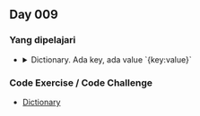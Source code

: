 ## Day 009

### Yang dipelajari
* <details><summary>Dictionary. Ada key, ada value `{key:value}`</summary>

    ```python
    programming_dictionary = {"Bug": "An error in a program that prevents the program from running as expected.", "Function": "A piece of code that you can easily call over and over again."}
    ```
    Mengambil data dari dictionary, dengan memanggil key
    ```python
    print(programming_dictionary["Function"])
    ```
    Menambahkan item baru ke dictionary
    ```python
    programming_dictionary["Loop"] = "The action of doing something over and over again."

    print(programming_dictionary)
    ```

    Membuat dictionary kosong, bisa juga digunakan untuk menghapus dictionary yang sudah berisi menjadi kosong
    ```python
    empty_dictionary = {}

    programming_dictionary = {}
    ```

    Mengubah sebuah item di dictionary, perintahnya sama dengan menambahkan item baru di dictionary
    ```python
    programming_dictionary["Bug"] = "a moth in your computer"
    ```

    Looping dalam dictionary
    ```python
    for key in programming_dictionary:
        #Print key dari dictionary saja
        print(key)
        #Akan melakukan printing value dari key
        print(programming_dictionary[key])
    ```
    Output:
    ```python
    Bug
    An error in a program that prevents the program from running as expected.
    Function
    A piece of code that you can easily call over and over again.
    Loop
    The action of doing something over and over again.
    ```
    </details>
### Code Exercise / Code Challenge
* [Dictionary](./dictionary-file.py)
